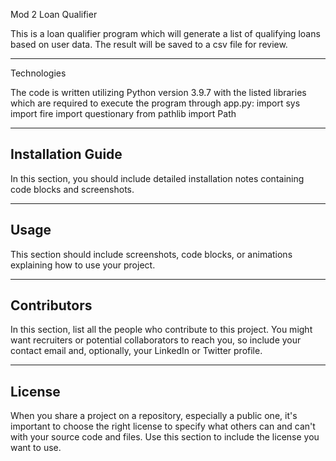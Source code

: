 Mod 2 Loan Qualifier

This is a loan qualifier program which will generate a list of qualifying loans based on user data.  The result will be saved to a csv file for review.

---

Technologies

The code is written utilizing Python version 3.9.7 with the listed libraries which are required to execute the program through app.py:
import sys
import fire
import questionary
from pathlib import Path

---

## Installation Guide

In this section, you should include detailed installation notes containing code blocks and screenshots.

---

## Usage

This section should include screenshots, code blocks, or animations explaining how to use your project.

---

## Contributors

In this section, list all the people who contribute to this project. You might want recruiters or potential collaborators to reach you, so include your contact email and, optionally, your LinkedIn or Twitter profile.

---

## License

When you share a project on a repository, especially a public one, it's important to choose the right license to specify what others can and can't with your source code and files. Use this section to include the license you want to use.
